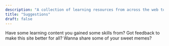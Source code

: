 ```yaml
---
description: "A collection of learning resources from across the web to help you skill up while at home"
title: "Suggestions"
draft: false
---
```

Have some learning content you gained some skills from?
Got feedback to make this site better for all?
Wanna share some of your sweet memes?
